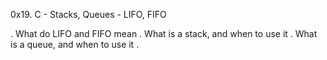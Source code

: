 0x19. C - Stacks, Queues - LIFO, FIFO

. What do LIFO and FIFO mean
. What is a stack, and when to use it
. What is a queue, and when to use it
. 
